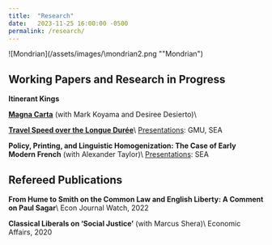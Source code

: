 ```yaml
---
title:  "Research"
date:   2023-11-25 16:00:00 -0500
permalink: /research/
---
```


![Mondrian](/assets/images/\mondrian2.png ""Mondrian")

## Working Papers and Research in Progress

**Itinerant Kings**

**[Magna Carta](https://papers.ssrn.com/sol3/papers.cfm?abstract_id=4503918)**
(with Mark Koyama and Desiree Desierto)\

**[Travel Speed over the Longue Durée](https://papers.ssrn.com/sol3/papers.cfm?abstract_id=4635304)**\\
<ins>Presentations</ins>: GMU, SEA


**Policy, Printing, and Linguistic Homogenization: The Case of Early Modern French**
(with Alexander Taylor)\\
<ins>Presentations</ins>: SEA 

## Refereed Publications

**From Hume to Smith on the Common Law and English Liberty: A Comment on Paul Sagar**\\
Econ Journal Watch, 2022

**Classical Liberals on ‘Social Justice’** (with Marcus Shera)\\
Economic Affairs, 2020
